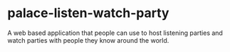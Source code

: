 # palace-listen-watch-party
A web based application that people can use to host listening parties and watch parties with people they know around the world.
